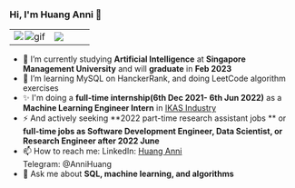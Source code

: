 ### Hi, I'm Huang Anni 👋
<!-- ### <img src="https://media.giphy.com/media/hvRJCLFzcasrR4ia7z/giphy.gif" width="25px"> Hi, I'm Yu Di -->

<table>
<tr>
  <td width="50%">
    <img src="https://github-readme-stats.vercel.app/api?username=WideSu&show_icons=true&theme=vue&hide_border=true" />
    <img alt="gif" align="right" src="https://github-readme-stats.vercel.app/api/wakatime?username=amazingDD&hide_border=true"/>
  </td>
  <td width="50%">
   <img src="https://github-readme-stats.vercel.app/api/top-langs/?username=WideSu&hide_border=true" />
 </td>
</tr>
<table>

- 🔭 I’m currently studying **Artificial Intelligence** at **Singapore Management University** and will **graduate** in **Feb 2023**
- 🌱 I’m learning MySQL on HanckerRank, and doing LeetCode algorithm exercises
- ✨ I'm doing a **full-time internship(6th Dec 2021- 6th Jun 2022)** as a **Machine Learning Engineer Intern** in [IKAS Industry](http://www.ikasinfo.com/)
- ⚡ And actively seeking **2022 part-time research assistant jobs ** or **full-time jobs as Software Development Engineer, Data Scientist, or Research Engineer after 2022 June**
- 📫 How to reach me: LinkedIn: [Huang Anni](https://www.linkedin.com/in/annihuang2021/)<br>
                      Telegram: @AnniHuang
- 💬 Ask me about **SQL, machine learning, and algorithms**

              

<!--
**WideSu/WideSu** is a ✨ _special_ ✨ repository because its `README.md` (this file) appears on your GitHub profile.

Here are some ideas to get you started:

- 🔭 I’m currently working on ...
- 🌱 I’m currently learning ...
- 👯 I’m looking to collaborate on ...
- 🤔 I’m looking for help with ...
- 💬 Ask me about ...
- 📫 How to reach me: ...
- 😄 Pronouns: ...
- ⚡ Fun fact: ...
-->

